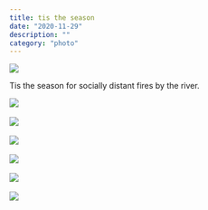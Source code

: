 ```yaml
---
title: tis the season
date: "2020-11-29"
description: ""
category: "photo"
---
```


![ ](https://drive.google.com/uc?id=1VqtFhofg739OrOO13L32A0JUg0fsBv2W)

Tis the season for socially distant fires by the river.

![ ](https://drive.google.com/uc?id=1v06subn5WZHqPvGTPAmy2uTdfqIDGSji)
<br><br>
![ ](https://drive.google.com/uc?id=1zTfhDWovEDqJPFux_yoaRKogdbzGF9cW)
<br><br>
![ ](https://drive.google.com/uc?id=1F0gfxFoOI62tBByKKsBxLSweRaXW_L_H)
<br><br>
![ ](https://drive.google.com/uc?id=15N_AWirdF4C6VRQKHprN9Z24aob6PHu3)
<br><br>
![ ](https://drive.google.com/uc?id=1MdBtngDcO3lfam5yvavjn2M6X91U2axo)
<br><br>
![ ](https://drive.google.com/uc?id=18dU7FUfoTssQ6ordIV_qRSwcXlH2JTaW)

